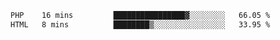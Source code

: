 
<!--START_SECTION:waka-->

```txt
PHP    16 mins         ████████████████▓░░░░░░░░   66.05 %
HTML   8 mins          ████████▒░░░░░░░░░░░░░░░░   33.95 %
```

<!--END_SECTION:waka-->

<!--unk0e-ctrlmd-blitzh-->
